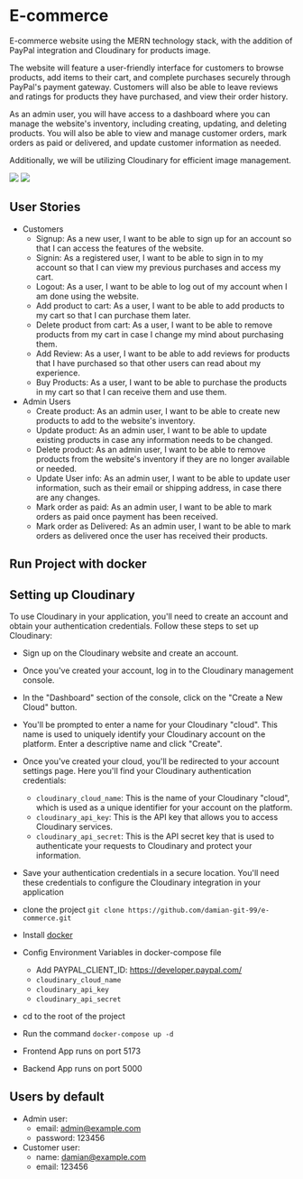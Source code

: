 # E-commerce

E-commerce website using the MERN technology stack, with the addition of PayPal integration and Cloudinary for products image.

The website will feature a user-friendly interface for customers to browse products, add items to their cart, and complete purchases securely through PayPal's payment gateway. Customers will also be able to leave reviews and ratings for products they have purchased, and view their order history.

As an admin user, you will have access to a dashboard where you can manage the website's inventory, including creating, updating, and deleting products. You will also be able to view and manage customer orders, mark orders as paid or delivered, and update customer information as needed.

Additionally, we will be utilizing Cloudinary for efficient image management.

![](https://i.ibb.co/WvXrhyy/Captura-de-pantalla-2023-02-19-125522.png)
![](https://i.ibb.co/GH7cSkX/Captura-de-pantalla-2023-02-19-125704.png)

## User Stories

- Customers
  - Signup: As a new user, I want to be able to sign up for an account so that I can access the features of the website.
  - Signin: As a registered user, I want to be able to sign in to my account so that I can view my previous purchases and access my cart.
  - Logout: As a user, I want to be able to log out of my account when I am done using the website.
  - Add product to cart: As a user, I want to be able to add products to my cart so that I can purchase them later.
  - Delete product from cart: As a user, I want to be able to remove products from my cart in case I change my mind about purchasing them.
  - Add Review: As a user, I want to be able to add reviews for products that I have purchased so that other users can read about my experience.
  - Buy Products: As a user, I want to be able to purchase the products in my cart so that I can receive them and use them.
- Admin Users
  - Create product: As an admin user, I want to be able to create new products to add to the website's inventory.
  - Update product: As an admin user, I want to be able to update existing products in case any information needs to be changed.
  - Delete product: As an admin user, I want to be able to remove products from the website's inventory if they are no longer available or needed.
  - Update User info: As an admin user, I want to be able to update user information, such as their email or shipping address, in case there are any changes.
  - Mark order as paid: As an admin user, I want to be able to mark orders as paid once payment has been received.
  - Mark order as Delivered: As an admin user, I want to be able to mark orders as delivered once the user has received their products.

## Run Project with docker

## Setting up Cloudinary

To use Cloudinary in your application, you'll need to create an account and obtain your authentication credentials. Follow these steps to set up Cloudinary:

- Sign up on the Cloudinary website and create an account.
- Once you've created your account, log in to the Cloudinary management console.
- In the "Dashboard" section of the console, click on the "Create a New Cloud" button.
- You'll be prompted to enter a name for your Cloudinary "cloud". This name is used to uniquely identify your Cloudinary account on the platform. Enter a descriptive name and click "Create".
- Once you've created your cloud, you'll be redirected to your account settings page. Here you'll find your Cloudinary authentication credentials:
  - `cloudinary_cloud_name`: This is the name of your Cloudinary "cloud", which is used as a unique identifier for your account on the platform.
  - `cloudinary_api_key`: This is the API key that allows you to access Cloudinary services.
  - `cloudinary_api_secret`: This is the API secret key that is used to authenticate your requests to Cloudinary and protect your information.
- Save your authentication credentials in a secure location. You'll need these credentials to configure the Cloudinary integration in your application

- clone the project `git clone https://github.com/damian-git-99/e-commerce.git`
- Install [docker](https://www.docker.com/products/docker-desktop/)
- Config Environment Variables in docker-compose file
  - Add PAYPAL_CLIENT_ID: https://developer.paypal.com/
  - `cloudinary_cloud_name`
  - `cloudinary_api_key`
  - `cloudinary_api_secret`
- cd to the root of the project
- Run the command `docker-compose up -d`
- Frontend App runs on port 5173
- Backend App runs on port 5000

## Users by default

- Admin user:
  - email: admin@example.com
  - password: 123456
- Customer user:
  - name: damian@example.com
  - email: 123456
